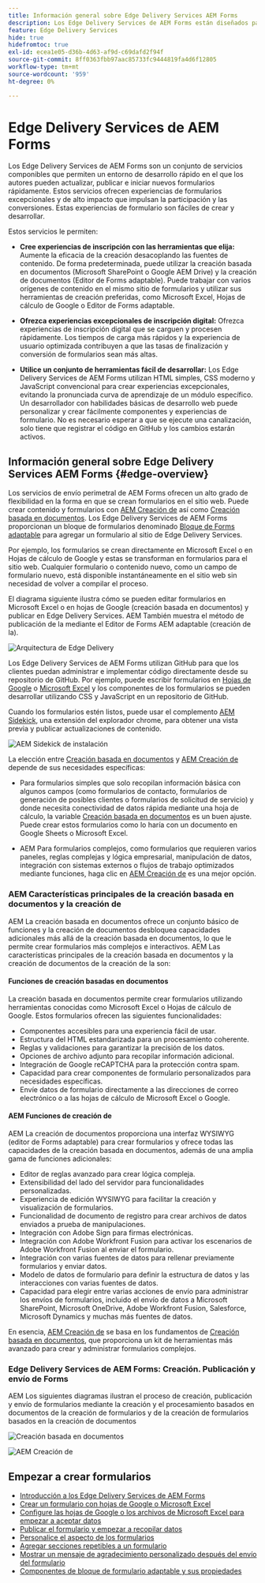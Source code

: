 ```yaml
---
title: Información general sobre Edge Delivery Services AEM Forms
description: Los Edge Delivery Services de AEM Forms están diseñados para ofrecer un rendimiento máximo, lo que le permite visualizar el futuro de la recopilación de datos y la participación del usuario optimizadas.
feature: Edge Delivery Services
hide: true
hidefromtoc: true
exl-id: ecea1e05-d36b-4d63-af9d-c69dafd2f94f
source-git-commit: 8ff0363fbb97aac85733fc9444819fa4d6f12805
workflow-type: tm+mt
source-wordcount: '959'
ht-degree: 0%

---
```


# Edge Delivery Services de AEM Forms

Los Edge Delivery Services de AEM Forms son un conjunto de servicios componibles que permiten un entorno de desarrollo rápido en el que los autores pueden actualizar, publicar e iniciar nuevos formularios rápidamente. Estos servicios ofrecen experiencias de formularios excepcionales y de alto impacto que impulsan la participación y las conversiones. Estas experiencias de formulario son fáciles de crear y desarrollar.

Estos servicios le permiten:

* **Cree experiencias de inscripción con las herramientas que elija:** Aumente la eficacia de la creación desacoplando las fuentes de contenido. De forma predeterminada, puede utilizar la creación basada en documentos (Microsoft SharePoint o Google AEM Drive) y la creación de documentos (Editor de Forms adaptable). Puede trabajar con varios orígenes de contenido en el mismo sitio de formularios y utilizar sus herramientas de creación preferidas, como Microsoft Excel, Hojas de cálculo de Google o Editor de Forms adaptable.

* **Ofrezca experiencias excepcionales de inscripción digital:** Ofrezca experiencias de inscripción digital que se carguen y procesen rápidamente. Los tiempos de carga más rápidos y la experiencia de usuario optimizada contribuyen a que las tasas de finalización y conversión de formularios sean más altas.

* **Utilice un conjunto de herramientas fácil de desarrollar:** Los Edge Delivery Services de AEM Forms utilizan HTML simples, CSS moderno y JavaScript convencional para crear experiencias excepcionales, evitando la pronunciada curva de aprendizaje de un módulo específico. Un desarrollador con habilidades básicas de desarrollo web puede personalizar y crear fácilmente componentes y experiencias de formulario. No es necesario esperar a que se ejecute una canalización, solo tiene que registrar el código en GitHub y los cambios estarán activos.

## Información general sobre Edge Delivery Services AEM Forms {#edge-overview}

Los servicios de envío perimetral de AEM Forms ofrecen un alto grado de flexibilidad en la forma en que se crean formularios en el sitio web. Puede crear contenido y formularios con [AEM Creación de](/help/forms/creating-adaptive-form-core-components.md) así como [Creación basada en documentos](/help/edge/docs/forms/create-forms.md). Los Edge Delivery Services de AEM Forms proporcionan un bloque de formularios denominado [Bloque de Forms adaptable](/help/edge/docs/forms/create-forms.md) para agregar un formulario al sitio de Edge Delivery Services.

Por ejemplo, los formularios se crean directamente en Microsoft Excel o en Hojas de cálculo de Google y estas se transforman en formularios para el sitio web. Cualquier formulario o contenido nuevo, como un campo de formulario nuevo, está disponible instantáneamente en el sitio web sin necesidad de volver a compilar el proceso.

El diagrama siguiente ilustra cómo se pueden editar formularios en Microsoft Excel o en hojas de Google (creación basada en documentos) y publicar en Edge Delivery Services. AEM También muestra el método de publicación de la mediante el Editor de Forms AEM adaptable (creación de la).

![Arquitectura de Edge Delivery](/help/edge/assets/AEM-forms-with-EDS-publishing.png)

Los Edge Delivery Services de AEM Forms utilizan GitHub para que los clientes puedan administrar e implementar código directamente desde su repositorio de GitHub. Por ejemplo, puede escribir formularios en [Hojas de Google](/help/edge/docs/forms/create-forms.md) o [Microsoft Excel](/help/edge/docs/forms/create-forms.md) y los componentes de los formularios se pueden desarrollar utilizando CSS y JavaScript en un repositorio de GitHub.

Cuando los formularios estén listos, puede usar el complemento [AEM Sidekick](/help/edge/docs/forms/tutorial.md#preview-and-publish-your-content), una extensión del explorador chrome, para obtener una vista previa y publicar actualizaciones de contenido.

![AEM Sidekick de instalación](/help/edge/assets/aem-sidekick-preview-publish-forms.png)

La elección entre [Creación basada en documentos](#document-based-authoring-features) y [AEM Creación de](#aem-authoring-features) depende de sus necesidades específicas:

* Para formularios simples que solo recopilan información básica con algunos campos (como formularios de contacto, formularios de generación de posibles clientes o formularios de solicitud de servicio) y donde necesita conectividad de datos rápida mediante una hoja de cálculo, la variable [Creación basada en documentos](#document-based-authoring-features) es un buen ajuste. Puede crear estos formularios como lo haría con un documento en Google Sheets o Microsoft Excel.

* AEM Para formularios complejos, como formularios que requieren varios paneles, reglas complejas y lógica empresarial, manipulación de datos, integración con sistemas externos o flujos de trabajo optimizados mediante funciones, haga clic en [AEM Creación de](#aem-authoring-features) es una mejor opción.


### AEM Características principales de la creación basada en documentos y la creación de

AEM La creación basada en documentos ofrece un conjunto básico de funciones y la creación de documentos desbloquea capacidades adicionales más allá de la creación basada en documentos, lo que le permite crear formularios más complejos e interactivos. AEM Las características principales de la creación basada en documentos y la creación de documentos de la creación de la son:

#### Funciones de creación basadas en documentos

La creación basada en documentos permite crear formularios utilizando herramientas conocidas como Microsoft Excel o Hojas de cálculo de Google. Estos formularios ofrecen las siguientes funcionalidades:

* Componentes accesibles para una experiencia fácil de usar.
* Estructura del HTML estandarizada para un procesamiento coherente.
* Reglas y validaciones para garantizar la precisión de los datos.
* Opciones de archivo adjunto para recopilar información adicional.
* Integración de Google reCAPTCHA para la protección contra spam.
* Capacidad para crear componentes de formulario personalizados para necesidades específicas.
* Envíe datos de formulario directamente a las direcciones de correo electrónico o a las hojas de cálculo de Microsoft Excel o Google.

#### AEM Funciones de creación de

AEM La creación de documentos proporciona una interfaz WYSIWYG (editor de Forms adaptable) para crear formularios y ofrece todas las capacidades de la creación basada en documentos, además de una amplia gama de funciones adicionales:

* Editor de reglas avanzado para crear lógica compleja.
* Extensibilidad del lado del servidor para funcionalidades personalizadas.
* Experiencia de edición WYSIWYG para facilitar la creación y visualización de formularios.
* Funcionalidad de documento de registro para crear archivos de datos enviados a prueba de manipulaciones.
* Integración con Adobe Sign para firmas electrónicas.
* Integración con Adobe Workfront Fusion para activar los escenarios de Adobe Workfront Fusion al enviar el formulario.
* Integración con varias fuentes de datos para rellenar previamente formularios y enviar datos.
* Modelo de datos de formulario para definir la estructura de datos y las interacciones con varias fuentes de datos.
* Capacidad para elegir entre varias acciones de envío para administrar los envíos de formularios, incluido el envío de datos a Microsoft SharePoint, Microsoft OneDrive, Adobe Workfront Fusion, Salesforce, Microsoft Dynamics y muchas más fuentes de datos.

En esencia, [AEM Creación de](/help/forms/creating-adaptive-form-core-components.md) se basa en los fundamentos de [Creación basada en documentos](/help/edge/docs/forms/create-forms.md), que proporciona un kit de herramientas más avanzado para crear y administrar formularios complejos.

### Edge Delivery Services de AEM Forms: Creación. Publicación y envío de Forms

AEM Los siguientes diagramas ilustran el proceso de creación, publicación y envío de formularios mediante la creación y el procesamiento basados en documentos de la creación de formularios y de la creación de formularios basados en la creación de documentos




![Creación basada en documentos ](/help/edge/assets/document-based-authoring-workflow.png)

![AEM Creación de](/help/edge/assets/aem-authoring-workflow.png)


## Empezar a crear formularios

* [Introducción a los Edge Delivery Services de AEM Forms](/help/edge/docs/forms/tutorial.md)
* [Crear un formulario con hojas de Google o Microsoft Excel](/help/edge/docs/forms/create-forms.md)
* [Configure las hojas de Google o los archivos de Microsoft Excel para empezar a aceptar datos&#x200B;](/help/edge/docs/forms/submit-forms.md)
* [Publicar el formulario y empezar a recopilar datos](/help/edge/docs/forms/publish-forms.md)
* [Personalice el aspecto de los formularios&#x200B;](/help/edge/docs/forms/style-theme-forms.md)
* [Agregar secciones repetibles a un formulario&#x200B;](/help/edge/docs/forms/repeatable-forms.md)
* [Mostrar un mensaje de agradecimiento personalizado después del envío del formulario&#x200B;](/help/edge/docs/forms/thank-you-page-form.md)
* [Componentes de bloque de formulario adaptable y sus propiedades](/help/edge/docs/forms/form-components.md)




<!-- 

## Start creating forms

<div>

  <style>
    .card-container {
        width: calc(33.33% - 10px);;
        margin: 5px;
        border: 1px solid #ccc;
        border-radius: 5px;
        padding: 5px;
        box-sizing: border-box;
        transition: background-color 0.3s ease; /* Adding transition effect */
    }
    .card-container:hover {
        background-color: #f0f0f0; /* Changing background color on hover */
    }
</style>

<div style="display: flex; flex-wrap: wrap; justify-content: space-between; margin: -5px;">
    <div class="card-container">
        <a href="/help/edge/docs/forms/create-forms.md">
            <img src="/help/edge/assets/smock_devices_18_n.svg" alt="Create a form using eds forms" style="border-radius: 5px;"> </b>
            <br><b style="margin-top: 5px;">Create a form using Google Sheets or Microsoft Excel</b>
        </a>
        <p>Create forms that load and render quickly and automatically reflows on mobile devices.</p>
    </div>
    <div class="card-container">
        <a href="/help/edge/docs/forms/create-forms.md#manually-configure-a-spreadsheet-to-accept-data">   
            <img src="/help/edge/assets/smock_platformdatamapping_18_n.svg" alt="Submit form" alt="Use Form Fragments in an EDS Form" style="border-radius: 5px;"> </b>
            <br><b style="margin-top: 5px;">Submit form to spreadsheet</b>
        </a>
        <p>Submit forms directly to your Microsoft Excel or Google Sheets.</p>
    </div>
     <div class="card-container">
        <a href="/help/edge/docs/forms/style-theme-forms.md">
            <img src="/help/edge/assets/smock_imageautomode_18_N.svg" alt="Apply styles or themes to an eds form" style="border-radius: 5px;"> </b>
            <br><b style="margin-top: 5px;">Customize a theme</b>
        </a>
        <p>Create a consistent brand image by applying the same theme across forms.</p>
    </div>
      <div class="card-container">
        <a href="/help/edge/docs/forms/validate-forms.md">
            <img src="/help/edge/assets/smock_condition_18_n.svg" alt="Add validations to form fields" style="border-radius: 5px;"> </b>
            <br><b style="margin-top: 5px;">Apply field validations</b>
        </a>
        <p>Reduce errors and frustration by checking form inputs for proper formatting.</p>
    </div> 
            <div class="card-container">
        <a href="/help/edge/docs/forms/rules-forms.md">
            <img src="/help/edge/assets/smock_documentfragment_18_n.svg" alt="Use rules to add dynamic behaviour to a form" style="border-radius: 5px;"> </b>
            <br><b style="margin-top: 5px;">Use rules to add dynamic behaviour to a form</b>
        </a>
        <p>Reuse preconfigured fragments across multiple forms.</p>
    </div>
    <div class="card-container">
        <a href="/help/edge/docs/forms/translate-forms.md">  
            <img src="/help/edge/assets/smock_abc_18_n.svg" alt="Translate an EDS Form" style="border-radius: 5px;"> </b>
            <br><b style="margin-top: 5px;">Translate a form</b>
        </a>
        <p>Extend the reach of your forms while keeping costs in check.</p>
    </div>
    <div class="card-container">
        <a href="/help/edge/docs/forms/repeatable-forms.md">  
            <img src="/help/edge/assets/smock_addto_18_n.svg" alt="Add repeatable sections to an EDS Form" style="border-radius: 5px;"> </b>
            <br><b style="margin-top: 5px;">Add repeatable sections</b>
        </a>
        <p>Effortlessly create and add repeatable sections to a form.</p>
    </div>
    <div class="card-container">
        <a href="/help/edge/docs/forms/custom-components-forms.md"> 
            <img src="/help/edge/assets/smock_userdeveloper_18_n.svg" alt="Create custom forms components using standard JavaScript and CSS"  style="border-radius: 5px;"> </b>
            <br><b style="margin-top: 5px;">Create custom components</b>
        </a>
        <p>Use standard JavaScript and CSS to create components and themes.</p>
    </div>
    <div class="card-container">
        <a href="/help/edge/docs/forms/recaptacha-forms.md">  
            <img src="/help//edge/assets/smock_keyclock_18_n.svg" alt="Use reCAPTCHA in an EDS Form" style="border-radius: 5px;"> </b>
            <br><b style="margin-top: 5px;">Use reCAPTCHA</b>
        </a>
        <p>Use OOTB reCAPTCHA integration for robust spam and bot protection.</p>
    </div>


</div>


</br>


-->